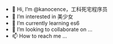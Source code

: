 - 👋 Hi, I’m @kanocence，工科死宅程序员
- 👀 I’m interested in 美少女
- 🌱 I’m currently learning es6
- 💞️ I’m looking to collaborate on ...
- 📫 How to reach me ...

<!---
kanocence/kanocence is a ✨ special ✨ repository because its `README.md` (this file) appears on your GitHub profile.
You can click the Preview link to take a look at your changes.
--->
